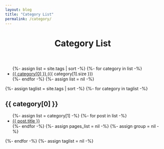 ```yaml
---
layout: blog
title: "Category List"
permalink: /category/
---
```


<header>
    <h1>Category List</h1>
</header>

<ul class="tag-box inline">
{%- assign list = site.tags | sort -%}
    {%- for category in list -%} 
        <li>
            <a href="#{{ category[0] }}">
                {{ category[0] }}
            </a>
            <span>({{ category[1].size }})</span>
        </li>
    {%- endfor -%}
{%- assign list = nil -%}
</ul>

{%- assign taglist = site.tags | sort -%}
{%- for category in taglist -%} 
 <h2 id="{{ category[0] }}">{{ category[0] }}</h2>
 <ul class="post-list">
  {%- assign list = category[1] -%}  
  {%- for post in list -%}
   <li>
   <a href="{{ post.url }}">{{ post.title }}</a>
   </li>
  {%- endfor -%}
  {%- assign pages_list = nil -%}
  {%- assign group = nil -%}
 </ul>
{%- endfor -%}
{%- assign taglist = nil -%}
